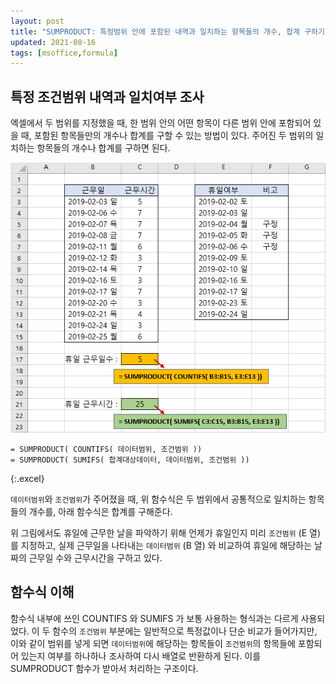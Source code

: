 ```yaml
---
layout: post
title: "SUMPRODUCT: 특정범위 안에 포함된 내역과 일치하는 항목들의 개수, 합계 구하기"
updated: 2021-08-16
tags: [msoffice,formula]
---
```


## 특정 조건범위 내역과 일치여부 조사

엑셀에서 두 범위를 지정했을 때, 한 범위 안의 어떤 항목이 다른 범위 안에 포함되어 있을 때, 포함된 항목들만의 개수나 합계를 구할 수 있는 방법이 있다. 주어진 두 범위의 일치하는 항목들의 개수나 합계를 구하면 된다.

![그림00](/img/msoffice/formula/formula-0018.png)

```excel
= SUMPRODUCT( COUNTIFS( 데이터범위, 조건범위 ))
= SUMPRODUCT( SUMIFS( 합계대상데이터, 데이터범위, 조건범위 ))
```
{:.excel}

`데이터범위`와 `조건범위`가 주어졌을 때, 위 함수식은 두 범위에서 공통적으로 일치하는 항목들의 개수를, 아래 함수식은 합계를 구해준다.

위 그림에서도 휴일에 근무한 날을 파악하기 위해 언제가 휴일인지 미리 `조건범위` (E 열) 를 지정하고, 실제 근무일을 나타내는 `데이터범위` (B 열) 와 비교하여 휴일에 해당하는 날짜의 근무일 수와 근무시간을 구하고 있다.

## 함수식 이해

함수식 내부에 쓰인 COUNTIFS 와 SUMIFS 가 보통 사용하는 형식과는 다르게 사용되었다. 이 두 함수의 `조건범위` 부분에는 일반적으로 특정값이나 단순 비교가 들어가지만, 이와 같이 범위를 넣게 되면 `데이터범위`에 해당하는 항목들이 `조건범위`의 항목들에 포함되어 있는지 여부를 하나하나 조사하여 다시 배열로 반환하게 된다. 이를 SUMPRODUCT 함수가 받아서 처리하는 구조이다.